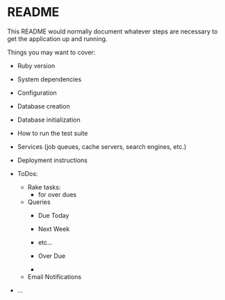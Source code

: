 # README

This README would normally document whatever steps are necessary to get the
application up and running.

Things you may want to cover:

* Ruby version

* System dependencies

* Configuration

* Database creation

* Database initialization

* How to run the test suite

* Services (job queues, cache servers, search engines, etc.)

* Deployment instructions

* ToDos:
  - Rake tasks:
    - for over dues
  - Queries
    - Due Today
    - Next Week
    - etc...
    - Over Due

    - 
  - Email Notifications


* ...
